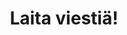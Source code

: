 ---
title: Laita viestiä!
name: Jere Laine
image: /images/parsta.jpg
education: BSc. (Tech)
email: jere@staticcharge.fi
telephone: +358 45 866 4303
---